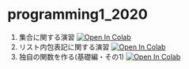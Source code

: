 # programming1_2020

1. 集合に関する演習 [![Open In Colab](https://colab.research.google.com/assets/colab-badge.svg)](https://colab.research.google.com/github/ymuto0302/programming1_2020/blob/master/set_exercise.ipynb)
1. リスト内包表記に関する演習 [![Open In Colab](https://colab.research.google.com/assets/colab-badge.svg)](https://colab.research.google.com/github/ymuto0302/programming1_2020/blob/master/list_comprehension_exercise.ipynb)
1. 独自の関数を作る(基礎編・その1) [![Open In Colab](https://colab.research.google.com/assets/colab-badge.svg)](https://colab.research.google.com/github/ymuto0302/programming1_2020/blob/master/function_basic_1.ipynb)
